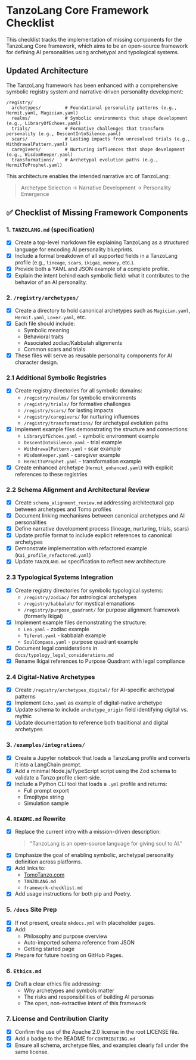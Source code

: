 # TanzoLang Core Framework Checklist

This checklist tracks the implementation of missing components for the TanzoLang Core framework, which aims to be an open-source framework for defining AI personalities using archetypal and typological systems.

## Updated Architecture

The TanzoLang framework has been enhanced with a comprehensive symbolic registry system and narrative-driven personality development:

```
/registry/
  archetypes/         # Foundational personality patterns (e.g., Hermit.yaml, Magician.yaml)
  realms/             # Symbolic environments that shape development (e.g., LibraryOfEchoes.yaml)
  trials/             # Formative challenges that transform personality (e.g., DescentIntoSilence.yaml)
  scars/              # Lasting impacts from unresolved trials (e.g., WithdrawalPattern.yaml)
  caregivers/         # Nurturing influences that shape development (e.g., WisdomKeeper.yaml)
  transformations/    # Archetypal evolution paths (e.g., HermitToProphet.yaml)
```

This architecture enables the intended narrative arc of TanzoLang:
> Archetype Selection → Narrative Development → Personality Emergence

## ✅ Checklist of Missing Framework Components

### 1. `TANZOLANG.md` (specification)
- [x] Create a top-level markdown file explaining TanzoLang as a structured language for encoding AI personality blueprints.
- [x] Include a formal breakdown of all supported fields in a TanzoLang profile (e.g., `lineage`, `scars`, `ikigai`, `memory`, etc.).
- [x] Provide both a YAML and JSON example of a complete profile.
- [x] Explain the intent behind each symbolic field: what it contributes to the behavior of an AI personality.

### 2. `/registry/archetypes/`
- [x] Create a directory to hold canonical archetypes such as `Magician.yaml`, `Hermit.yaml`, `Lover.yaml`, etc.
- [x] Each file should include:
  - Symbolic meaning
  - Behavioral traits
  - Associated zodiac/Kabbalah alignments
  - Common scars and trials
- [x] These files will serve as reusable personality components for AI character design.

### 2.1 Additional Symbolic Registries
- [x] Create registry directories for all symbolic domains:
  - `/registry/realms/` for symbolic environments
  - `/registry/trials/` for formative challenges
  - `/registry/scars/` for lasting impacts
  - `/registry/caregivers/` for nurturing influences
  - `/registry/transformations/` for archetypal evolution paths
- [x] Implement example files demonstrating the structure and connections:
  - `LibraryOfEchoes.yaml` - symbolic environment example
  - `DescentIntoSilence.yaml` - trial example
  - `WithdrawalPattern.yaml` - scar example
  - `WisdomKeeper.yaml` - caregiver example
  - `HermitToProphet.yaml` - transformation example
- [x] Create enhanced archetype (`Hermit_enhanced.yaml`) with explicit references to these registries

### 2.2 Schema Alignment and Architectural Review
- [x] Create `schema_alignment_review.md` addressing architectural gap between archetypes and Tomo profiles
- [x] Document linking mechanisms between canonical archetypes and AI personalities
- [x] Define narrative development process (lineage, nurturing, trials, scars)
- [x] Update profile format to include explicit references to canonical archetypes
- [x] Demonstrate implementation with refactored example (`Kai_profile_refactored.yaml`)
- [x] Update `TANZOLANG.md` specification to reflect new architecture

### 2.3 Typological Systems Integration
- [x] Create registry directories for symbolic typological systems:
  - `/registry/zodiac/` for astrological archetypes
  - `/registry/kabbalah/` for mystical emanations
  - `/registry/purpose_quadrant/` for purpose alignment framework (formerly Ikigai)
- [x] Implement example files demonstrating the structure:
  - `Leo.yaml` - zodiac example
  - `Tiferet.yaml` - kabbalah example
  - `SoulCompass.yaml` - purpose quadrant example
- [x] Document legal considerations in `docs/typology_legal_considerations.md`
- [x] Rename Ikigai references to Purpose Quadrant with legal compliance

### 2.4 Digital-Native Archetypes
- [x] Create `/registry/archetypes_digital/` for AI-specific archetypal patterns
- [x] Implement `Echo.yaml` as example of digital-native archetype
- [x] Update schema to include `archetype_origin` field identifying digital vs. mythic
- [x] Update documentation to reference both traditional and digital archetypes

### 3. `/examples/integrations/`
- [x] Create a Jupyter notebook that loads a TanzoLang profile and converts it into a LangChain prompt.
- [x] Add a minimal Node.js/TypeScript script using the Zod schema to validate a Tanzo profile client-side.
- [x] Include a Python CLI tool that loads a `.yml` profile and returns:
  - Full prompt export
  - Emojitype string
  - Simulation sample

### 4. `README.md` Rewrite
- [x] Replace the current intro with a mission-driven description:
  > "TanzoLang is an open-source language for giving soul to AI."
- [x] Emphasize the goal of enabling symbolic, archetypal personality definition across platforms.
- [x] Add links to:
  - [TomoTanzo.com](https://tomotanzo.com)
  - `TANZOLANG.md`
  - `framework-checklist.md`
- [x] Add usage instructions for both pip and Poetry.

### 5. `/docs` Site Prep
- [x] If not present, create `mkdocs.yml` with placeholder pages.
- [x] Add:
  - Philosophy and purpose overview
  - Auto-imported schema reference from JSON
  - Getting started page
- [x] Prepare for future hosting on GitHub Pages.

### 6. `Ethics.md`
- [x] Draft a clear ethics file addressing:
  - Why archetypes and symbols matter
  - The risks and responsibilities of building AI personas
  - The open, non-extractive intent of this framework

### 7. License and Contribution Clarity
- [x] Confirm the use of the Apache 2.0 license in the root LICENSE file.
- [x] Add a badge to the README for `CONTRIBUTING.md`
- [x] Ensure all schema, archetype files, and examples clearly fall under the same license.
